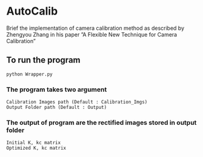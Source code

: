 # AutoCalib
Brief the implementation of camera calibration method as described by Zhengyou Zhang in his paper ”A Flexible New Technique for Camera Calibration”

## To run the program 
```
python Wrapper.py
```
### The program takes two argument 
    Calibration Images path (Default : Calibration_Imgs)
    Output Folder path (Default : Output)

### The output of program are the rectified images stored in output folder
    Initial K, kc matrix
    Optimized K, kc matrix
